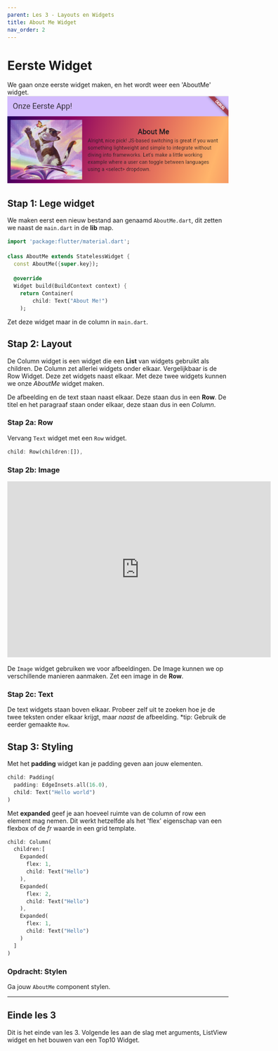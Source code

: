 ```yaml
---
parent: Les 3 - Layouts en Widgets
title: About Me Widget
nav_order: 2
---
```


# Eerste Widget
We gaan onze eerste widget maken, en het wordt weer een 'AboutMe' widget. 
![](../images/aboutme.png)

## Stap 1: Lege widget
We maken eerst een nieuw bestand aan genaamd `AboutMe.dart`, dit zetten we naast de `main.dart` in de **lib** map.
```dart
import 'package:flutter/material.dart';

class AboutMe extends StatelessWidget {
  const AboutMe({super.key});

  @override
  Widget build(BuildContext context) {
    return Container(
        child: Text("About Me!")
    );
```
Zet deze widget maar in de column in `main.dart`.

## Stap 2: Layout
De Column widget is een widget die een **List** van widgets gebruikt als children.
De Column zet allerlei widgets onder elkaar. Vergelijkbaar is de Row Widget. Deze zet widgets naast elkaar. 
Met deze twee widgets kunnen we onze *AboutMe* widget maken.

De afbeelding en de text staan naast elkaar. Deze staan dus in een **Row**. De titel en het paragraaf staan onder elkaar, deze staan dus in een *Column*.

### Stap 2a: Row
Vervang `Text` widget met een `Row` widget.

```dart
child: Row(children:[]),
```

### Stap 2b: Image
<iframe width="600" height="400" src="https://www.youtube.com/watch?v=7oIAs-0G4mw" frameborder="0"></iframe>

De `Image` widget gebruiken we voor afbeeldingen. De Image kunnen we op verschillende manieren aanmaken. Zet een image in de **Row**.

### Stap 2c: Text
De text widgets staan boven elkaar. Probeer zelf uit te zoeken hoe je de twee teksten onder elkaar krijgt, maar *naast* de afbeelding. 
*tip: Gebruik de eerder gemaakte `Row`.

## Stap 3: Styling
Met het **padding** widget kan je padding geven aan jouw elementen.
```dart
child: Padding(
  padding: EdgeInsets.all(16.0),
  child: Text("Hello world")
)
```

Met **expanded** geef je aan hoeveel ruimte van de column of row een element mag nemen. Dit werkt hetzelfde als het 'flex' eigenschap van een flexbox of de *fr* waarde in een grid template.

```dart
child: Column(
  children:[
    Expanded(
      flex: 1,
      child: Text("Hello")
    ),
    Expanded(
      flex: 2,
      child: Text("Hello")
    ),
    Expanded(
      flex: 1,
      child: Text("Hello")
    )
  ]
)
```

### Opdracht: Stylen
Ga jouw `AboutMe` component stylen.

---

## Einde les 3
Dit is het einde van les 3. Volgende les aan de slag met arguments, ListView widget en het bouwen van een Top10 Widget.